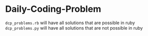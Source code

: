 # Daily-Coding-Problem
`dcp_problems.rb` will have all solutions that are possible in ruby
`dcp_problems.py` will have all solutions that are not possible in ruby

